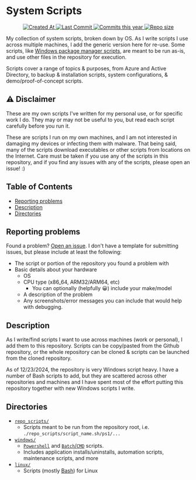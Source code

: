 # System Scripts <!-- omit in toc -->

<!-- Git Badges -->
<p align="center">
  <a href="https://github.com/redjax/system_scripts">
    <img alt="Created At" src="https://img.shields.io/github/created-at/redjax/system_scripts">
  </a>
  <a href="https://github.com/redjax/system_scripts/commit">
    <img alt="Last Commit" src="https://img.shields.io/github/last-commit/redjax/system_scripts">
  </a>
  <a href="https://github.com/redjax/system_scripts/commit">
    <img alt="Commits this year" src="https://img.shields.io/github/commit-activity/y/redjax/system_scripts">
  </a>
  <a href="https://github.com/redjax/system_scripts">
    <img alt="Repo size" src="https://img.shields.io/github/repo-size/redjax/system_scripts">
  </a>
  <!-- ![GitHub Latest Release](https://img.shields.io/github/release-date/redjax/system_scripts) -->
  <!-- ![GitHub commits since latest release](https://img.shields.io/github/commits-since/redjax/system_scripts/latest) -->
  <!-- ![GitHub Actions Workflow Status](https://img.shields.io/github/actions/workflow/status/redjax/system_scripts/tests.yml) -->
</p>

My collection of system scripts, broken down by OS. As I write scripts I use across multiple machines, I add the generic version here for re-use. Some scripts, like [Windows package manager scripts](./windows/powershell/installs/packagemanagers/), are meant to be run as-is, and use other files in the repository for execution.

Scripts cover a range of topics & purposes, from Azure and Active Directory, to backup & installation scripts, system configurations, & demo/proof-of-concept scripts.

## ⚠️ Disclaimer <!-- omit in toc -->

These are my own scripts I've written for my personal use, or for specific work I do. They may or may not be useful to you, but read each script carefully before you run it.

These are scripts I run on my own machines, and I am not interested in damaging my devices or infecting them with malware. That being said, many of the scripts download executables or other scripts from locations on the Internet. Care must be taken if you use any of the scripts in this repository, and if you find any issues with any of the scripts, please open an issue! :)

## Table of Contents <!-- omit in toc -->

- [Reporting problems](#reporting-problems)
- [Description](#description)
- [Directories](#directories)

## Reporting problems

Found a problem? [Open an issue](https://github.com/redjax/system_scripts/issues/new). I don't have a template for submitting issues, but please include at least the following:

- The script or portion of the repository you found a problem with
- Basic details about your hardware
  - OS
  - CPU type (x86_64, ARM32/ARM64, etc)
    - You can optionally (helpfully 😀) include your make/model
  - A description of the problem
  - Any screenshots/error messages you can include that would help with debugging.

## Description

As I write/find scripts I want to use across machines (work or personal), I add them to this repository. Scripts can be copy/pasted from the Github repository, or the whole repository can be cloned & scripts can be launched from the cloned repository.

As of 12/23/2024, the repository is very Windows script heavy. I have a number of Bash scripts to add, but they are scattered across other repositories and machines and I have spent most of the effort putting this repository together with new Windows scripts I write.

## Directories

- [`repo_scripts/`](./repo_scripts)
  - Scripts meant to be run from the repository root, i.e. `./repo_scripts/script_name.sh/ps1/...`
- [`windows/`](./windows/)
  - [`Powershell`](./windows/powershell/) and [`Batch`/`CMD`](./windows/batch/) scripts.
  - Includes application installs/uninstalls, automation scripts, maintenance scripts, and more
- [`linux/`](./linux/)
  - Scripts (mostly [Bash](./linux/bash/)) for Linux
